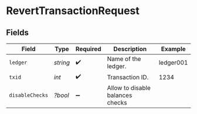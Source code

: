 # RevertTransactionRequest


## Fields

| Field                            | Type                             | Required                         | Description                      | Example                          |
| -------------------------------- | -------------------------------- | -------------------------------- | -------------------------------- | -------------------------------- |
| `ledger`                         | *string*                         | :heavy_check_mark:               | Name of the ledger.              | ledger001                        |
| `txid`                           | *int*                            | :heavy_check_mark:               | Transaction ID.                  | 1234                             |
| `disableChecks`                  | *?bool*                          | :heavy_minus_sign:               | Allow to disable balances checks |                                  |